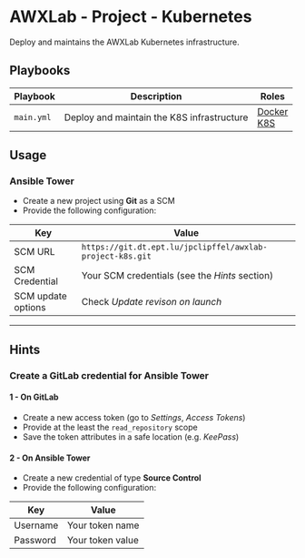 # AWXLab - Project - Kubernetes

Deploy and maintains the AWXLab Kubernetes infrastructure.

## Playbooks

|Playbook|Description|Roles|
|--------|-----------|-----|
|`main.yml`|Deploy and maintain the K8S infrastructure|[Docker](https://git.dt.ept.lu/jpclipffel/awxlab-roles-common/tree/master/docker_base)<br>[K8S](https://git.dt.ept.lu/jpclipffel/awxlab-roles-common/tree/master/k8s_base)|


## Usage

### Ansible Tower

* Create a new project using **Git** as a SCM
* Provide the following configuration:

|Key|Value|
|---|-----|
|SCM URL|`https://git.dt.ept.lu/jpclipffel/awxlab-project-k8s.git`|
|SCM Credential|Your SCM credentials (see the *Hints* section)|
|SCM update options|Check *Update revison on launch*|

---

## Hints

### Create a GitLab credential for Ansible Tower

#### 1 - On GitLab

* Create a new access token (go to *Settings*, *Access Tokens*)
* Provide at the least the `read_repository` scope
* Save the token attributes in a safe location (e.g. *KeePass*)

#### 2 - On Ansible Tower

* Create a new credential of type **Source Control**
* Provide the following configuration:

|Key|Value|
|---|-----|
|Username|Your token name|
|Password|Your token value|
